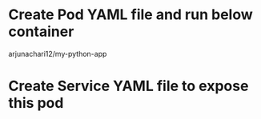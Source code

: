 # Create Pod YAML file and run below container
arjunachari12/my-python-app

# Create Service YAML file to expose this pod
